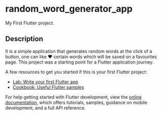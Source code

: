 # random_word_generator_app

My First Flutter project.

## Description

It is a simple application that generates random words at the click of a button, one can like ❤️ certain words which will be saved on a favourites page.
This project was a starting point for a Flutter application journey.

A few resources to get you started if this is your first Flutter project:

- [Lab: Write your first Flutter app](https://docs.flutter.dev/get-started/codelab)
- [Cookbook: Useful Flutter samples](https://docs.flutter.dev/cookbook)

For help getting started with Flutter development, view the
[online documentation](https://docs.flutter.dev/), which offers tutorials,
samples, guidance on mobile development, and a full API reference.
